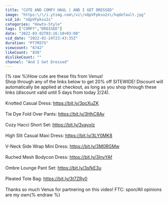```yaml
---
title: "CUTE AND COMFY HAUL | AND I GET DRESSED"
image: "https:\/\/i.ytimg.com\/vi\/nQpVFpkso2s\/hqdefault.jpg"
vid_id: "nQpVFpkso2s"
categories: "Howto-Style"
tags: ["COMFY","DRESSED"]
date: "2022-03-02T03:16:10+03:00"
vid_date: "2022-02-24T23:43:35Z"
duration: "PT7M37S"
viewcount: "6742"
likeCount: "838"
dislikeCount: ""
channel: "And I Get Dressed"
---
```

{% raw %}How cute are these fits from Venus!  <br />Shop through any of the links below to get 20% off SITEWIDE! Discount will automatically be applied at checkout, as long as you shop through these links (discount valid until 5 days from today 2/24).<br /><br />Knotted Casual Dress: <a rel="nofollow" target="blank" href="https://bit.ly/3pcXuZK">https://bit.ly/3pcXuZK</a><br /><br />Tie Dye Fold Over Pants: <a rel="nofollow" target="blank" href="https://bit.ly/3HhC8Av">https://bit.ly/3HhC8Av</a><br /><br />Cozy Hacci Short Set: <a rel="nofollow" target="blank" href="https://bit.ly/3vayxlz">https://bit.ly/3vayxlz</a><br /><br />High Slit Casual Maxi Dress: <a rel="nofollow" target="blank" href="https://bit.ly/3LY0MK8">https://bit.ly/3LY0MK8</a><br /><br />V-Neck Side Wrap Mini Dress: <a rel="nofollow" target="blank" href="https://bit.ly/3M0RGMw">https://bit.ly/3M0RGMw</a><br /><br />Ruched Mesh Bodycon Dress: <a rel="nofollow" target="blank" href="https://bit.ly/3InvYAf">https://bit.ly/3InvYAf</a><br /><br />Ombre Lounge Pant Set: <a rel="nofollow" target="blank" href="https://bit.ly/3sfkE3u">https://bit.ly/3sfkE3u</a><br /><br />Pleated Tote Bag: <a rel="nofollow" target="blank" href="https://bit.ly/3t7ZRy0">https://bit.ly/3t7ZRy0</a><br /><br />Thanks so much Venus for partnering on this video! FTC: spon/All opinions are my own{% endraw %}
